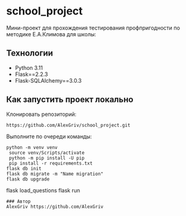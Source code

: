 # school_project
Мини-проект для прохождения тестирования профпригодности по методике Е.А.Климова для школы:

## Технологии
* Python 3.11
* Flask==2.2.3
* Flask-SQLAlchemy==3.0.3


## Как запустить проект локально
Клонировать репозиторий:
```
https://github.com/AlexGriv/school_project.git
```

Выполните по очереди команды:
```
python -m venv venv
 source venv/Scripts/activate
 python -m pip install -U pip
 pip install -r requirements.txt
flask db init
flask db migrate -m "Name migration"
flask db upgrade
```
flask load_questions
flask run
```
### Автор
AlexGriv https://github.com/AlexGriv
